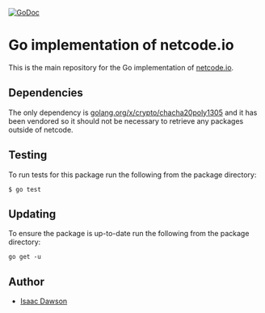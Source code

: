 [![GoDoc](https://godoc.org/github.com/wirepair/netcode?status.svg)](http://godoc.org/github.com/wirepair/netcode)

Go implementation of netcode.io
===============================

This is the main repository for the Go implementation of [netcode.io](https://netcode.io).

## Dependencies
The only dependency is [golang.org/x/crypto/chacha20poly1305](https://godoc.org/golang.org/x/crypto/chacha20poly1305) and it has been vendored so it should not be necessary to retrieve any packages outside of netcode.

## Testing
To run tests for this package run the following from the package directory:

    $ go test

## Updating 
To ensure the package is up-to-date run the following from the package directory:

    go get -u

## Author

- [Isaac Dawson](https://github.com/wirepair)
